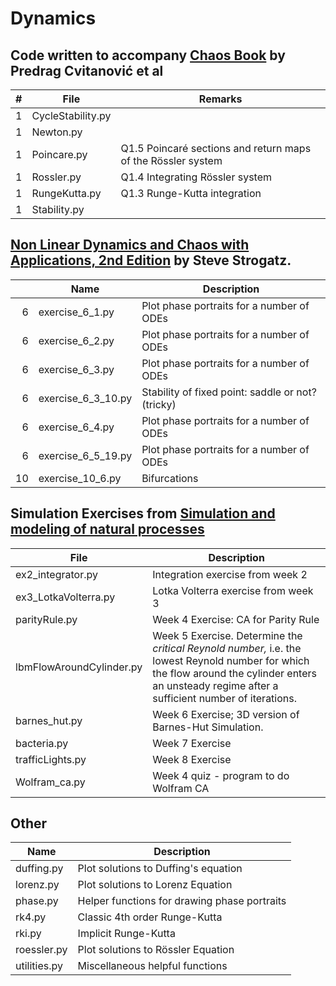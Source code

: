 # Dynamics

## Code written to accompany  [Chaos Book](http://chaosbook.org/) by Predrag Cvitanović et al

|#| File | Remarks|
|--|-------------------|---------------------------------------------------------------------------------------------------|
|1|CycleStability.py||
|1|Newton.py||
|1|Poincare.py|Q1.5 Poincaré sections and return maps of the Rössler system |
|1|Rossler.py|Q1.4 Integrating Rössler system|
|1|RungeKutta.py|Q1.3 Runge-Kutta integration|
|1|Stability.py||

## [Non Linear Dynamics and Chaos with Applications, 2nd Edition](http://www.stevenstrogatz.com/books/nonlinear-dynamics-and-chaos-with-applications-to-physics-biology-chemistry-and-engineering) by Steve Strogatz.

|| Name | Description |
|--:|------------------|----------------------------------------------------------| 
|6| exercise_6_1.py |Plot phase portraits for a number of ODEs|
|6| exercise_6_2.py |Plot phase portraits for a number of ODEs|
|6| exercise_6_3.py |Plot phase portraits for a number of ODEs|
|6| exercise_6_3_10.py |Stability of fixed point: saddle or not? (tricky) |
|6| exercise_6_4.py |Plot phase portraits for a number of ODEs|
|6| exercise_6_5_19.py |Plot phase portraits for a number of ODEs|
|10| exercise_10_6.py |Bifurcations|

## Simulation Exercises from [Simulation and modeling of natural processes](https://www.coursera.org/learn/modeling-simulation-natural-processes/home/info)

| File | Description |
|-------------------------|----------------------------------------|
| ex2_integrator.py | Integration exercise from week 2 |
| ex3_LotkaVolterra.py | Lotka Volterra exercise from week 3 |
| parityRule.py | Week 4 Exercise: CA for Parity Rule|
| lbmFlowAroundCylinder.py | Week 5 Exercise. Determine the _critical Reynold number,_ i.e. the lowest Reynold number for which the flow around the cylinder enters an unsteady regime after a sufficient number of iterations. |
| barnes_hut.py | Week 6 Exercise; 3D version of Barnes-Hut Simulation. |
| bacteria.py| Week 7 Exercise |
| trafficLights.py | Week 8 Exercise|
| Wolfram_ca.py    | Week 4 quiz - program to do Wolfram CA |

## Other

| Name | Description |
| -------------------------- | ------------------------------------------------|
| duffing.py  | Plot solutions to Duffing's equation |
| lorenz.py   | Plot solutions to Lorenz Equation |
| phase.py    | Helper functions for drawing phase portraits |
| rk4.py      | Classic 4th order Runge-Kutta |
| rki.py      | Implicit Runge-Kutta |
| roessler.py | Plot solutions to Rössler Equation |
| utilities.py | Miscellaneous helpful functions |
